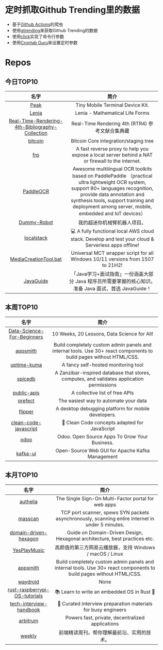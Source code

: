# 定时抓取Github Trending里的数据
* 基于[Github Actions](https://docs.github.com/en/actions)的爬虫
* 使用[gtrending](https://github.com/hedythedev/gtrending)来获取Github Trending的数据
* 使用[click](https://github.com/pallets/click)实现了命令行参数
* 使用[Crontab Guru](https://crontab.guru/)来设置定时参数

# Repos
## 今日TOP10 
<!-- START OF DAILY_TOP10_REPOS -->
| 名字 | 简介 |
| :----: | :----: |
| [Peak](https://github.com/peng-zhihui/Peak) | Tiny Mobile Terminal Device Kit. |
| [Lenia](https://github.com/Chakazul/Lenia) | Lenia - Mathematical Life Forms |
| [Real-Time-Rendering-4th-Bibliography-Collection](https://github.com/QianMo/Real-Time-Rendering-4th-Bibliography-Collection) | Real-Time Rendering 4th (RTR4) 参考文献合集典藏 | Collection of <Real-Time Rendering 4th (RTR4)> Bibliography |
| [bitcoin](https://github.com/bitcoin/bitcoin) | Bitcoin Core integration/staging tree |
| [frp](https://github.com/fatedier/frp) | A fast reverse proxy to help you expose a local server behind a NAT or firewall to the internet. |
| [PaddleOCR](https://github.com/PaddlePaddle/PaddleOCR) | Awesome multilingual OCR toolkits based on PaddlePaddle （practical ultra lightweight OCR system, support 80+ languages recognition, provide data annotation and synthesis tools, support training and deployment among server, mobile, embedded and IoT devices） |
| [Dummy-Robot](https://github.com/peng-zhihui/Dummy-Robot) | 我的超迷你机械臂机器人项目。 |
| [localstack](https://github.com/localstack/localstack) | 💻 A fully functional local AWS cloud stack. Develop and test your cloud & Serverless apps offline! |
| [MediaCreationTool.bat](https://github.com/AveYo/MediaCreationTool.bat) | Universal MCT wrapper script for all Windows 10/11 versions from 1507 to 21H2! |
| [JavaGuide](https://github.com/Snailclimb/JavaGuide) | 「Java学习+面试指南」一份涵盖大部分 Java 程序员所需要掌握的核心知识。准备 Java 面试，首选 JavaGuide！ |
<!-- END OF DAILY_TOP10_REPOS -->

## 本周TOP10
<!-- START OF WEEKLY_TOP10_REPOS -->
| 名字 | 简介 |
| :----: | :----: |
| [Data-Science-For-Beginners](https://github.com/microsoft/Data-Science-For-Beginners) | 10 Weeks, 20 Lessons, Data Science for All! |
| [appsmith](https://github.com/appsmithorg/appsmith) | Build completely custom admin panels and internal tools. Use 30+ react components to build pages without HTML/CSS. |
| [uptime-kuma](https://github.com/louislam/uptime-kuma) | A fancy self-hosted monitoring tool |
| [spicedb](https://github.com/authzed/spicedb) | A Zanzibar-inspired database that stores, computes, and validates application permissions |
| [public-apis](https://github.com/public-apis/public-apis) | A collective list of free APIs |
| [prefect](https://github.com/PrefectHQ/prefect) | The easiest way to automate your data |
| [flipper](https://github.com/facebook/flipper) | A desktop debugging platform for mobile developers. |
| [clean-code-javascript](https://github.com/ryanmcdermott/clean-code-javascript) | 🛁 Clean Code concepts adapted for JavaScript |
| [odoo](https://github.com/odoo/odoo) | Odoo. Open Source Apps To Grow Your Business. |
| [kafka-ui](https://github.com/provectus/kafka-ui) | Open-Source Web GUI for Apache Kafka Management |
<!-- END OF WEEKLY_TOP10_REPOS -->

## 本月TOP10
<!-- START OF MONTHLY_TOP10_REPOS -->
| 名字 | 简介 |
| :----: | :----: |
| [authelia](https://github.com/authelia/authelia) | The Single Sign-On Multi-Factor portal for web apps |
| [masscan](https://github.com/robertdavidgraham/masscan) | TCP port scanner, spews SYN packets asynchronously, scanning entire Internet in under 5 minutes. |
| [domain-driven-hexagon](https://github.com/Sairyss/domain-driven-hexagon) | Guide on Domain-Driven Design, Hexagonal architecture, best practices etc. |
| [YesPlayMusic](https://github.com/qier222/YesPlayMusic) | 高颜值的第三方网易云播放器，支持 Windows / macOS / Linux |
| [appsmith](https://github.com/appsmithorg/appsmith) | Build completely custom admin panels and internal tools. Use 30+ react components to build pages without HTML/CSS. |
| [waydroid](https://github.com/waydroid/waydroid) | None |
| [rust-raspberrypi-OS-tutorials](https://github.com/rust-embedded/rust-raspberrypi-OS-tutorials) | 📚 Learn to write an embedded OS in Rust 🦀 |
| [tech-interview-handbook](https://github.com/yangshun/tech-interview-handbook) | 💯 Curated interview preparation materials for busy engineers |
| [arbitrum](https://github.com/OffchainLabs/arbitrum) | Powers fast, private, decentralized applications |
| [weekly](https://github.com/ascoders/weekly) | 前端精读周刊。帮你理解最前沿、实用的技术。 |
<!-- END OF MONTHLY_TOP10_REPOS -->
